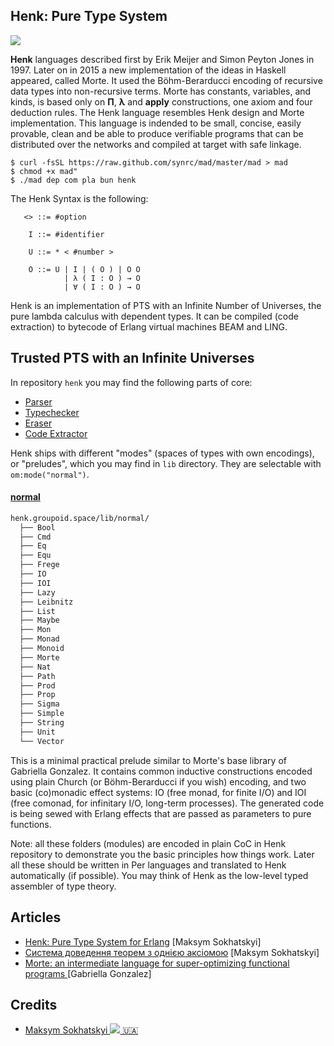 Henk: Pure Type System
----------------------

<img src="https://henk.groupoid.space/img/Henk%20Barendregt.jpg">

**Henk** languages described first by Erik Meijer and Simon Peyton Jones in 1997.
Later on in 2015 a new implementation of the ideas in Haskell appeared, called Morte.
It used the Böhm-Berarducci encoding of recursive data types into non-recursive terms.
Morte has constants, variables, and kinds, is based only on **П**, **λ** and **apply** constructions,
one axiom and four deduction rules. The Henk language resembles Henk design and Morte implementation.
This language is indended to be small, concise, easily provable, clean and
be able to produce verifiable programs that can be distributed over the networks and compiled at target with safe linkage.

```
$ curl -fsSL https://raw.github.com/synrc/mad/master/mad > mad
$ chmod +x mad"
$ ./mad dep com pla bun henk
```

The Henk Syntax is the following:

```
   <> ::= #option

    I ::= #identifier

    U ::= * < #number >

    O ::= U | I | ( O ) | O O
            | λ ( I : O ) → O
            | ∀ ( I : O ) → O
```

Henk is an implementation of PTS with an Infinite Number of Universes, the pure lambda calculus with dependent types.
It can be compiled (code extraction) to bytecode of Erlang virtual machines BEAM and LING.

Trusted PTS with an Infinite Universes
--------------------------------------

In repository `henk` you may find the following parts of core:

* [Parser](https://github.com/groupoid/om/blob/master/src/om_parse.erl)
* [Typechecker](https://github.com/groupoid/om/blob/master/src/om_type.erl)
* [Eraser](https://github.com/groupoid/om/blob/master/src/om_erase.erl)
* [Code Extractor](https://github.com/groupoid/om/blob/master/src/om_extract.erl)

Henk ships with different "modes" (spaces of types with own encodings), or "preludes", which
you may find in `lib` directory. They are selectable with `om:mode("normal")`.

#### [normal](https://github.com/groupoid/henk/tree/main/lib/normal)

```sh
henk.groupoid.space/lib/normal/
  ├── Bool
  ├── Cmd
  ├── Eq
  ├── Equ
  ├── Frege
  ├── IO
  ├── IOI
  ├── Lazy
  ├── Leibnitz
  ├── List
  ├── Maybe
  ├── Mon
  ├── Monad
  ├── Monoid
  ├── Morte
  ├── Nat
  ├── Path
  ├── Prod
  ├── Prop
  ├── Sigma
  ├── Simple
  ├── String
  ├── Unit
  └── Vector
```

This is a minimal practical prelude similar to Morte's base library of Gabriella Gonzalez.
It contains common inductive constructions encoded using plain Church (or Böhm-Berarducci if you wish) encoding,
and two basic (co)monadic effect systems: IO (free monad, for finite I/O) and IOI (free comonad,
for infinitary I/O, long-term processes). The generated code is being sewed with
Erlang effects that are passed as parameters to pure functions.

Note: all these folders (modules) are encoded in plain CoC in Henk repository to demonstrate
you the basic principles how things work. Later all these should be written in Per
languages and translated to Henk automatically (if possible). You may think of Henk as the low-level
typed assembler of type theory.

Articles
--------

* <a href="https://henk.groupoid.space/doc/pts.pdf">Henk: Pure Type System for Erlang</a> [Maksym Sokhatskyi]
* <a href="https://henk.groupoid.space/doc/pts_ua.pdf">Система доведення теорем з однiєю аксiомою</a> [Maksym Sokhatskyi]
* <a href="https://www.haskellforall.com/2014/09/morte-intermediate-language-for-super.html">Morte: an intermediate language for super-optimizing functional programs </a> [Gabriella Gonzalez]

Credits
-------

* <a itemprop="sameAs" content="https://orcid.org/0000-0001-7127-8796" href="https://orcid.org/0000-0001-7127-8796" target="orcid.widget" rel="me noopener noreferrer" style="vertical-align:top;white-space: nowrap;">Maksym Sokhatskyi <img src="https://orcid.org/sites/default/files/images/orcid_16x16.png"> 🇺🇦</a>
